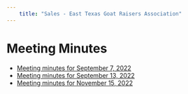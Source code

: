 ```yaml
---
    title: "Sales - East Texas Goat Raisers Association"
---
```

# Meeting Minutes

- [Meeting minutes for September 7, 2022](/assets/meeting_minutes_2022_7_13.docx)
- [Meeting minutes for September 13, 2022](/assets/minutes/etgra_board_meeting_september_13_2022.docx)
- [Meeting minutes for November 15, 2022](/assets/minutes/etgra_board_meeting_november_15_2022.docx)